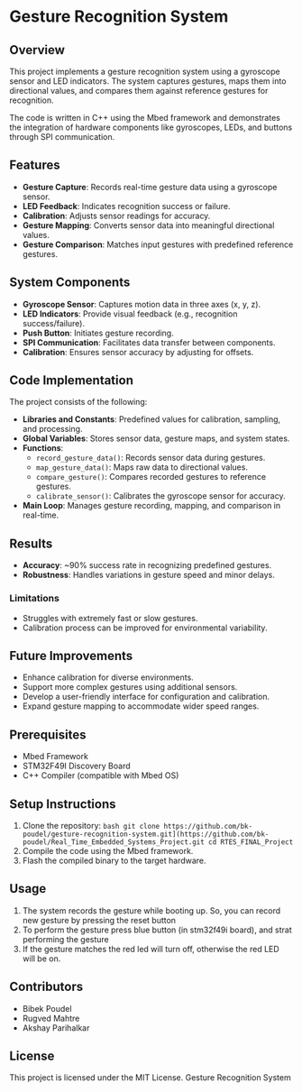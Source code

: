 # Gesture Recognition System

## Overview
This project implements a gesture recognition system using a gyroscope sensor and LED indicators. The system captures gestures, maps them into directional values, and compares them against reference gestures for recognition.

The code is written in C++ using the Mbed framework and demonstrates the integration of hardware components like gyroscopes, LEDs, and buttons through SPI communication.

## Features
- **Gesture Capture**: Records real-time gesture data using a gyroscope sensor.
- **LED Feedback**: Indicates recognition success or failure.
- **Calibration**: Adjusts sensor readings for accuracy.
- **Gesture Mapping**: Converts sensor data into meaningful directional values.
- **Gesture Comparison**: Matches input gestures with predefined reference gestures.

## System Components
- **Gyroscope Sensor**: Captures motion data in three axes (x, y, z).
- **LED Indicators**: Provide visual feedback (e.g., recognition success/failure).
- **Push Button**: Initiates gesture recording.
- **SPI Communication**: Facilitates data transfer between components.
- **Calibration**: Ensures sensor accuracy by adjusting for offsets.

## Code Implementation
The project consists of the following:

- **Libraries and Constants**: Predefined values for calibration, sampling, and processing.
- **Global Variables**: Stores sensor data, gesture maps, and system states.
- **Functions**:
    - `record_gesture_data()`: Records sensor data during gestures.
    - `map_gesture_data()`: Maps raw data to directional values.
    - `compare_gesture()`: Compares recorded gestures to reference gestures.
    - `calibrate_sensor()`: Calibrates the gyroscope sensor for accuracy.
- **Main Loop**: Manages gesture recording, mapping, and comparison in real-time.

## Results
- **Accuracy**: ~90% success rate in recognizing predefined gestures.
- **Robustness**: Handles variations in gesture speed and minor delays.

### Limitations
- Struggles with extremely fast or slow gestures.
- Calibration process can be improved for environmental variability.

## Future Improvements
- Enhance calibration for diverse environments.
- Support more complex gestures using additional sensors.
- Develop a user-friendly interface for configuration and calibration.
- Expand gesture mapping to accommodate wider speed ranges.

## Prerequisites
- Mbed Framework
- STM32F49I Discovery Board
- C++ Compiler (compatible with Mbed OS)

## Setup Instructions
1. Clone the repository:
        ```bash
        git clone https://github.com/bk-poudel/gesture-recognition-system.git](https://github.com/bk-poudel/Real_Time_Embedded_Systems_Project.git
        cd RTES_FINAL_Project
        ```
2. Compile the code using the Mbed framework.
3. Flash the compiled binary to the target hardware.

## Usage
1. The system records the gesture while booting up. So, you can record new gesture by pressing the reset button
2. To perform the gesture press blue button (in stm32f49i board), and strat performing the gesture
3. If the gesture matches the red led will turn off, otherwise the red LED will be on.

## Contributors
- Bibek Poudel
- Rugved Mahtre
- Akshay Parihalkar

## License
This project is licensed under the MIT License. Gesture Recognition System
